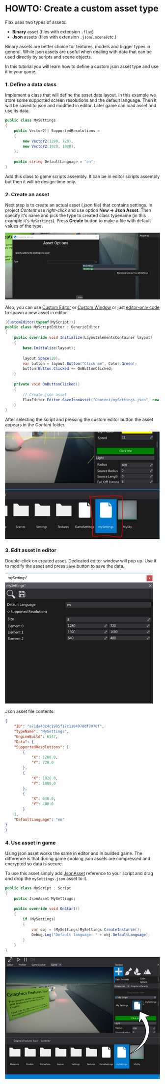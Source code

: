# HOWTO: Create a custom asset type

Flax uses two types of assets:
* **Binary** asset (files with extension `.flax`)
* **Json** assets (files with extension `.json`/`.scene`/etc.)

Binary assets are better choice for textures, models and bigger types in general. While json assets are useful when dealing with data that can be used directly by scripts and scene objects.

In this tutorial you will learn how to define a custom json asset type and use it in your game.

### 1. Define a data class

Implement a class that will define the asset data layout. In this example we store some supported screen resolutions and the default language. Then it will be saved to json and modified in editor. Later game can load asset and use its data.

```cs
public class MySettings
{
	public Vector2[] SupportedResolutions =
	{
		new Vector2(1280, 720),
		new Vector2(1920, 1080),
	};

	public string DefaultLanguage = "en";
}
```

Add this class to game scripts assembly. It can be in editor scripts assembly but then it will be design-time only.

### 2. Create an asset

Next step is to create an actual asset (*.json* file) that contains settings.
In project *Content* use *right-click* and use option **New -> Json Asset**.
Then specify it's name and pick the type to created class typename (in this example it's `MySettings`).
Press **Create** button to make a file with default values of the type.

![New Asset picker](media/new-settings-asset-picker.png)

Also, you can use [Custom Editor](custom-editor.md) or [Custom Window](custom-window.md) or just [editor-only code](../preprocessor.md) to spawn a new asset in editor.

```cs
[CustomEditor(typeof(MyScript))]
public class MyScriptEditor : GenericEditor
{
	public override void Initialize(LayoutElementsContainer layout)
	{
		base.Initialize(layout);

		layout.Space(20);
		var button = layout.Button("Click me", Color.Green);
		button.Button.Clicked += OnButtonClicked;
	}

	private void OnButtonClicked()
	{
		// Create json asset
		FlaxEditor.Editor.SaveJsonAsset("Content/mySettings.json", new MySettings());
	}
}
```

After selecting the script and pressing the custom editor button the asset appears in the *Content* folder.

![Tutorial](media/custom-asset-tutorial-1.jpg)

### 3. Edit asset in editor

Double-click on created asset. Dedicated editor window will pop up. Use it to modify the asset and press `Save` button to save the data.

![Tutorial](media/custom-asset-tutorial-2.jpg)

Json asset file contents:

```json
{
	"ID": "a71da43c4c1905f17c1104978df8070f",
	"TypeName": "MySettings",
	"EngineBuild": 6147,
	"Data": {
	"SupportedResolutions": [
		{
			"X": 1280.0,
			"Y": 720.0
		},
		{
			"X": 1920.0,
			"Y": 1080.0
		},
		{
			"X": 640.0,
			"Y": 480.0
		}
	],
	"DefaultLanguage": "en"
}
}
```

### 4. Use asset in game

Using json asset works the same in editor and in builded game. The difference is that during game cooking json assets are compressed and encrypted so data is secure.

To use this asset simply add [JsonAsset](https://docs.flaxengine.com/api/FlaxEngine.JsonAsset.html) reference to your script and drag and drop the `mySettings.json` asset to it.

```cs
public class MyScript : Script
{
	public JsonAsset MySettings;

	public override void OnStart()
	{
		if (MySettings)
		{
			var obj = (MySettings)MySettings.CreateInstance();
			Debug.Log("Default language: " + obj.DefaultLanguage);
		}
	}
}
```

![Tutorial](media/custom-asset-tutorial-3.jpg)

